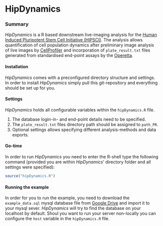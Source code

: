 # HipDynamics

### Summary

*HipDynamics* is a R based downstream live-imaging analysis for the [Human Induced Pluripotent Stem Cell Initiative (HIPSCI)][1]. The analysis allows quantification of cell population dynamics after preliminary image analysis of live images by [CellProfiler][2] and incorporation of `plate_result.txt` files generated from standardised end-point assays by the [Operetta][3].


#### Installation
*HipDynamics* comes with a preconfigured directory structure and settings. In order to install *HipDynamics* simply pull this git-repository and everything should be set up for you. 


#### Settings

*HipDynamics* holds all configurable variables within the `hipDynamics.R` file. 

1. The database login-in- and end-point details need to be specified. 
2. The `plate_result.txt` files directory path should be assigned to `path_PR`.
3. Optional settings allows specifying different analysis-methods and data exports.


#### Go-time

In order to run *HipDynamics* you need to enter the R-shell type the following command (provided you are within *HipDynamics*' directory folder and all settings were specified):

```R
source("hipDynamics.R")
```

#### Running the example

In order for you to run the example, you need to download the `example_data.sql` mysql database file from [Google Drive][4] and import it to your mysql sever. *HipDynamics* will try to find the database on your localhost by default. Shoul you want to run your server non-locally you can configure the `host` variable in the `hipDynamics.R` file.

[1]: http://www.hipsci.org
[2]: http://www.cellprofiler.org
[3]: http://www.perkinelmer.co.uk/pages/020/cellularimaging/products/operetta.xhtml
[4]: https://drive.google.com/file/d/0BxLMQl6nTe_3UFIxSWNiZ3dBck0/view?usp=sharing
